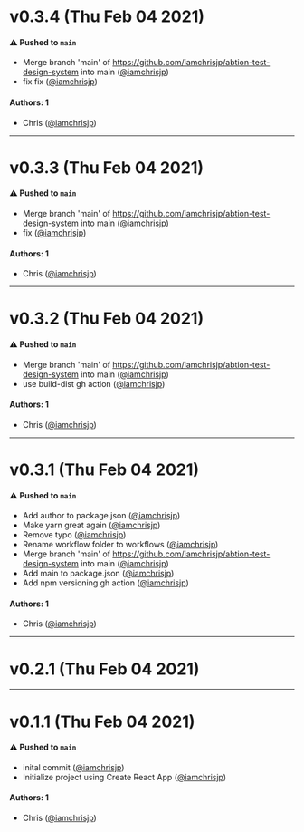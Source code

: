 # v0.3.4 (Thu Feb 04 2021)

#### ⚠️ Pushed to `main`

- Merge branch 'main' of https://github.com/iamchrisjp/abtion-test-design-system into main ([@iamchrisjp](https://github.com/iamchrisjp))
- fix fix ([@iamchrisjp](https://github.com/iamchrisjp))

#### Authors: 1

- Chris ([@iamchrisjp](https://github.com/iamchrisjp))

---

# v0.3.3 (Thu Feb 04 2021)

#### ⚠️ Pushed to `main`

- Merge branch 'main' of https://github.com/iamchrisjp/abtion-test-design-system into main ([@iamchrisjp](https://github.com/iamchrisjp))
- fix ([@iamchrisjp](https://github.com/iamchrisjp))

#### Authors: 1

- Chris ([@iamchrisjp](https://github.com/iamchrisjp))

---

# v0.3.2 (Thu Feb 04 2021)

#### ⚠️ Pushed to `main`

- Merge branch 'main' of https://github.com/iamchrisjp/abtion-test-design-system into main ([@iamchrisjp](https://github.com/iamchrisjp))
- use build-dist gh action ([@iamchrisjp](https://github.com/iamchrisjp))

#### Authors: 1

- Chris ([@iamchrisjp](https://github.com/iamchrisjp))

---

# v0.3.1 (Thu Feb 04 2021)

#### ⚠️ Pushed to `main`

- Add author to package.json ([@iamchrisjp](https://github.com/iamchrisjp))
- Make yarn great again ([@iamchrisjp](https://github.com/iamchrisjp))
- Remove typo ([@iamchrisjp](https://github.com/iamchrisjp))
- Rename workflow folder to workflows ([@iamchrisjp](https://github.com/iamchrisjp))
- Merge branch 'main' of https://github.com/iamchrisjp/abtion-test-design-system into main ([@iamchrisjp](https://github.com/iamchrisjp))
- Add main to package.json ([@iamchrisjp](https://github.com/iamchrisjp))
- Add npm versioning gh action ([@iamchrisjp](https://github.com/iamchrisjp))

#### Authors: 1

- Chris ([@iamchrisjp](https://github.com/iamchrisjp))

---

# v0.2.1 (Thu Feb 04 2021)



---

# v0.1.1 (Thu Feb 04 2021)

#### ⚠️ Pushed to `main`

- inital commit ([@iamchrisjp](https://github.com/iamchrisjp))
- Initialize project using Create React App ([@iamchrisjp](https://github.com/iamchrisjp))

#### Authors: 1

- Chris ([@iamchrisjp](https://github.com/iamchrisjp))
